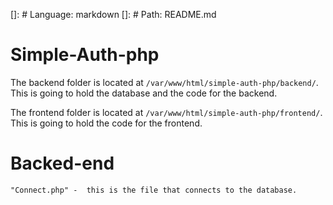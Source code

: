 <!-- list of items -->
[]: # Language: markdown
[]: # Path: README.md
# Simple-Auth-php

The backend folder is located at `/var/www/html/simple-auth-php/backend/`.  
    This is going to hold the database and the code for the backend.

The frontend folder is located at `/var/www/html/simple-auth-php/frontend/`.  
    This is going to hold the code for the frontend.

# Backed-end
    "Connect.php" -  this is the file that connects to the database.



